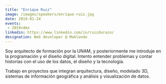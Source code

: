 ```yaml
---
title: "Enrique Ruiz"
image: /images/speakers/enrique-ruiz.jpg
date: 2019-01-24
events:
 - 2019cdmx
linkedin: https://www.linkedin.com/in/ruizdurazo/
designation: Web developer @ Maklando 
---
```


Soy arquitecto de formación por la UNAM, y posteriormente me introduje en la programación y el diseño digital. Intento entender problemas y contar historias con el uso de los datos, el diseño y la tecnología.

Trabajo en proyectos que integran arquitectura, diseño, modelado 3D, sistemas de información geográfica y análisis y visualización de datos.